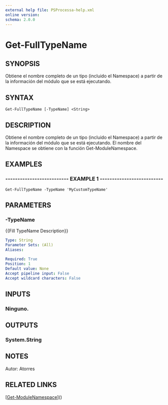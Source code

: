 ```yaml
---
external help file: PSProcessa-help.xml
online version: 
schema: 2.0.0
---
```


# Get-FullTypeName

## SYNOPSIS
Obtiene el nombre completo de un tipo (incluido el Namespace) a partir de la información del módulo que se está ejecutando.

## SYNTAX

```
Get-FullTypeName [-TypeName] <String>
```

## DESCRIPTION
Obtiene el nombre completo de un tipo (incluido el Namespace) a partir de la información del módulo que se está ejecutando.
El nombre del Namespace se obtiene con la función Get-ModuleNamespace.

## EXAMPLES

### -------------------------- EXAMPLE 1 --------------------------
```
Get-FullTypeName -TypeName 'MyCustomTypeName'
```

## PARAMETERS

### -TypeName
{{Fill TypeName Description}}

```yaml
Type: String
Parameter Sets: (All)
Aliases: 

Required: True
Position: 1
Default value: None
Accept pipeline input: False
Accept wildcard characters: False
```

## INPUTS

### Ninguno.

## OUTPUTS

### System.String

## NOTES
Autor: Atorres

## RELATED LINKS

[[Get-ModuleNamespace](Get-ModuleNamespace.md)]()

